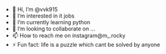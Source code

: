 - 👋 Hi, I’m @vvk915
- 👀 I’m interested in it jobs
- 🌱 I’m currently learning python
- 💞️ I’m looking to collaborate on ...
- 📫 How to reach me on instagram@m_.rocky
- ⚡ Fun fact: life is a puzzle which cant be solved by anyone

<!---
vvk915/vvk915 is a ✨ special ✨ repository because its `README.md` (this file) appears on your GitHub profile.
You can click the Preview link to take a look at your changes.
--->
